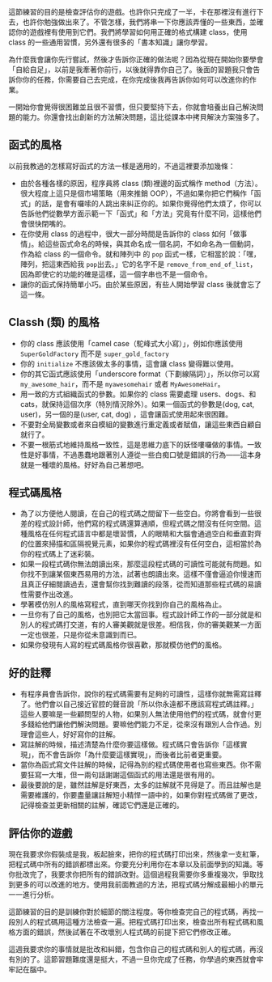 這節練習的目的是檢查評估你的遊戲。也許你只完成了一半，卡在那裡沒有進行下去，也許你勉強做出來了。不管怎樣，我們將串一下你應該弄懂的一些東西，並確認你的遊戲裡有使用到它們。我們將學習如何用正確的格式構建 class，使用 class 的一些通用習慣，另外還有很多的「書本知識」讓你學習。

為什麼我會讓你先行嘗試，然後才告訴你正確的做法呢？因為從現在開始你要學會「自給自足」，以前是我牽著你前行，以後就得靠你自己了。後面的習題我只會告訴你你的任務，你需要自己去完成，在你完成後我再告訴你如何可以改進你的作業。

一開始你會覺得很困難並且很不習慣，但只要堅持下去，你就會培養出自己解決問題的能力。你還會找出創新的方法解決問題，這比從課本中拷貝解決方案強多了。

## 函式的風格

以前我教過的怎樣寫好函式的方法一樣是適用的，不過這裡要添加幾條：

*   由於各種各樣的原因，程序員將 class (類)裡邊的函式稱作 method（方法）。很大程度上這只是個市場策略（用來推銷 OOP），不過如果你把它們稱作「函式」的話，是會有囉嗦的人跳出來糾正你的。如果你覺得他們太煩了，你可以告訴他們從數學方面示範一下「函式」和「方法」究竟有什麼不同，這樣他們會很快閉嘴的。
*   在你使用 class 的過程中，很大一部分時間是告訴你的 class 如何「做事情」。給這些函式命名的時候，與其命名成一個名詞，不如命名為一個動詞，作為給 class 的一個命令。就和陣列中 的 `pop` 函式一樣，它相當於說：「嘿，陣列，把這東西給我 `pop`出去。」它的名字不是 `remove_from_end_of_list`，因為即使它的功能的確是這樣，這一個字串也不是一個命令。
*   讓你的函式保持簡單小巧。由於某些原因，有些人開始學習 class 後就會忘了這一條。

## Classh (類) 的風格

*   你的 class 應該使用「camel case（駝峰式大小寫）」，例如你應該使用`SuperGoldFactory` 而不是 `super_gold_factory`
*   你的 `initialize` 不應該做太多的事情，這會讓 class 變得難以使用。
*   你的其它函式應該使用「underscore format（下劃線隔詞）」，所以你可以寫`my_awesome_hair`，而不是 `myawesomehair` 或者 `MyAwesomeHair`。
*   用一致的方式組織函式的參數。如果你的 class 需要處理 users、dogs、和 cats，就保持這個次序（特別情況除外）。如果一個函式的參數是(dog, cat, user)，另一個的是(user, cat, dog) ，這會讓函式使用起來很困難。
*   不要對全局變數或者來自模組的變數進行重定義或者賦值，讓這些東西自顧自就行了。
*   不要一根筋式地維持風格一致性，這是思維力底下的妖怪嘍囉做的事情。一致性是好事情，不過愚蠢地跟著別人遵從一些白痴口號是錯誤的行為——這本身就是一種壞的風格。好好為自己著想吧。

## 程式碼風格

*   為了以方便他人閱讀，在自己的程式碼之間留下一些空白。你將會看到一些很差的程式設計師，他們寫的程式碼還算通順，但程式碼之間沒有任何空間。這種風格在任何程式語言中都是壞習慣，人的眼睛和大腦會通過空白和垂直對齊的位置來掃描和區隔視覺元素，如果你的程式碼裡沒有任何空白，這相當於為你的程式碼上了迷彩裝。
*   如果一段程式碼你無法朗讀出來，那麼這段程式碼的可讀性可能就有問題。如你找不到讓某個東西易用的方法，試著也朗讀出來。這樣不僅會逼迫你慢速而且真正仔細閱讀過去，還會幫你找到難讀的段落，從而知道那些程式碼的易讀性需要作出改進。
*   學著模仿別人的風格寫程式，直到哪天你找到你自己的風格為止。
*   一旦你有了自己的風格，也別把它太當回事。程式設計師工作的一部分就是和別人的程式碼打交道，有的人審美觀就是很差。相信我，你的審美觀某一方面一定也很差，只是你從未意識到而已。
*   如果你發現有人寫的程式碼風格你很喜歡，那就模仿他們的風格。

## 好的註釋

*   有程序員會告訴你，說你的程式碼需要有足夠的可讀性，這樣你就無需寫註釋了。他們會以自己接近官腔的聲音說「所以你永遠都不應該寫程式碼註釋。」這些人要嘛是一些顧問型的人物，如果別人無法使用他們的程式碼，就會付更多錢給他們讓他們解決問題。要嘛他們能力不足，從來沒有跟別人合作過。別理會這些人，好好寫你的註解。
*   寫註解的時候，描述清楚為什麼你要這樣做。程式碼只會告訴你「這樣實現」，而不會告訴你「為什麼要這樣實現」，而後者比前者更重要。
*   當你為函式寫文件註解的時候，記得為別的程式碼使用者也寫些東西。你不需要狂寫一大堆，但一兩句話謝謝這個函式的用法還是很有用的。
*   最後要說的是，雖然註解是好東西，太多的註解就不見得是了。而且註解也是需要維護的，你要盡量讓註解短小精悍一語中的，如果你對程式碼做了更改，記得檢查並更新相關的註解，確認它們還是正確的。

## 評估你的遊戲

現在我要求你假裝成是我，板起臉來，把你的程式碼打印出來，然後拿一支紅筆，把程式碼中所有的錯誤都標出來。你要充分利用你在本​​章以及前面學到的知識。等你批改完了，我要求你把所有的錯誤改對。這個過程我需要你多重複幾次，爭取找到更多的可以改進的地方。使用我前面教過的方法，把程式碼分解成最細小的單元一一進行分析。

這節練習的目的是訓練你對於細節的關注程度。等你檢查完自己的程式碼，再找一段別人的程式碼用這種方法檢查一遍。把程式碼打印出來，檢查出所有程式碼和風格方面的錯誤，然後試著在不改壞別人程式碼的前提下把它們修改正確。

這週我要求你的事情就是批改和糾錯，包含你自己的程式碼和別人的程式碼，再沒有別的了。這節習題難度還是挺大，不過一旦你完成了任務，你學過的東西就會牢牢記在腦中。
